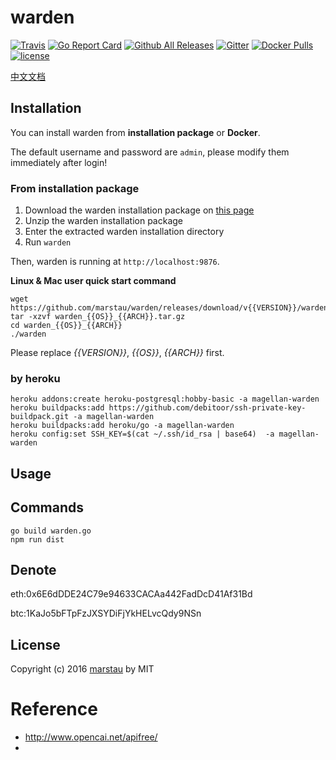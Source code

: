 # warden

[![Travis](https://img.shields.io/travis/miaolz123/warden.svg)](https://travis-ci.org/miaolz123/warden) [![Go Report Card](https://goreportcard.com/badge/github.com/marstau/warden)](https://goreportcard.com/report/github.com/marstau/warden) [![Github All Releases](https://img.shields.io/github/downloads/miaolz123/warden/total.svg)](https://github.com/marstau/warden/releases) [![Gitter](https://img.shields.io/gitter/room/miaolz123/warden.svg)](https://gitter.im/miaolz123-warden/Lobby?utm_source=share-link&utm_medium=link&utm_campaign=share-link) [![Docker Pulls](https://img.shields.io/docker/pulls/miaolz123/warden.svg)](https://hub.docker.com/r/miaolz123/warden/) [![license](https://img.shields.io/github/license/miaolz123/warden.svg)](https://github.com/marstau/warden/blob/master/LICENSE)

[中文文档](http://warden.marstau.com/docs/1.0/api-zh-cn/)

## Installation

You can install warden from **installation package** or **Docker**.

The default username and password are `admin`, please modify them immediately after login!

### From installation package

1. Download the warden installation package on [this page](https://github.com/marstau/warden/releases)
2. Unzip the warden installation package
3. Enter the extracted warden installation directory
4. Run `warden`

Then, warden is running at `http://localhost:9876`.

**Linux & Mac user quick start command**

```shell
wget https://github.com/marstau/warden/releases/download/v{{VERSION}}/warden_{{OS}}_{{ARCH}}.tar.gz
tar -xzvf warden_{{OS}}_{{ARCH}}.tar.gz
cd warden_{{OS}}_{{ARCH}}
./warden
```

Please replace *{{VERSION}}*, *{{OS}}*, *{{ARCH}}* first.

### by heroku

```
heroku addons:create heroku-postgresql:hobby-basic -a magellan-warden
heroku buildpacks:add https://github.com/debitoor/ssh-private-key-buildpack.git -a magellan-warden
heroku buildpacks:add heroku/go -a magellan-warden
heroku config:set SSH_KEY=$(cat ~/.ssh/id_rsa | base64)  -a magellan-warden

```

## Usage

## Commands

```
go build warden.go
npm run dist
```

## Denote

eth:0x6E6dDDE24C79e94633CACAa442FadDcD41Af31Bd

btc:1KaJo5bFTpFzJXSYDiFjYkHELvcQdy9NSn


## License

Copyright (c) 2016 [marstau](https://github.com/marstau) by MIT

# Reference

* <http://www.opencai.net/apifree/>
* 

